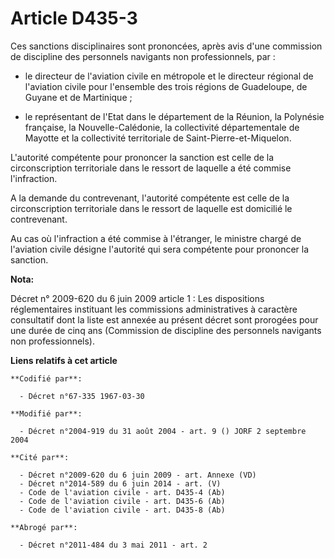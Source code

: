 # Article D435-3

Ces sanctions disciplinaires sont prononcées, après avis d'une commission de discipline des personnels navigants non
professionnels, par :

- le directeur de l'aviation civile en métropole et le directeur régional de l'aviation civile pour l'ensemble des trois
régions de Guadeloupe, de Guyane et de Martinique ;

- le représentant de l'Etat dans le département de la Réunion, la Polynésie française, la Nouvelle-Calédonie, la collectivité
départementale de Mayotte et la collectivité territoriale de Saint-Pierre-et-Miquelon.

L'autorité compétente pour prononcer la sanction est celle de la circonscription territoriale dans le ressort de laquelle a
été commise l'infraction.

A la demande du contrevenant, l'autorité compétente est celle de la circonscription territoriale dans le ressort de laquelle
est domicilié le contrevenant.

Au cas où l'infraction a été commise à l'étranger, le ministre chargé de l'aviation civile désigne l'autorité qui sera
compétente pour prononcer la sanction.

**Nota:**

Décret n° 2009-620 du 6 juin 2009 article 1 : Les dispositions réglementaires instituant les commissions administratives à
caractère consultatif dont la liste est annexée au présent décret sont prorogées pour une durée de cinq ans (Commission de
discipline des personnels navigants non professionnels).

**Liens relatifs à cet article**

	**Codifié par**:

	  - Décret n°67-335 1967-03-30

	**Modifié par**:

	  - Décret n°2004-919 du 31 août 2004 - art. 9 () JORF 2 septembre 2004

	**Cité par**:

	  - Décret n°2009-620 du 6 juin 2009 - art. Annexe (VD)
	  - Décret n°2014-589 du 6 juin 2014 - art. (V)
	  - Code de l'aviation civile - art. D435-4 (Ab)
	  - Code de l'aviation civile - art. D435-6 (Ab)
	  - Code de l'aviation civile - art. D435-8 (Ab)

	**Abrogé par**:

	  - Décret n°2011-484 du 3 mai 2011 - art. 2
